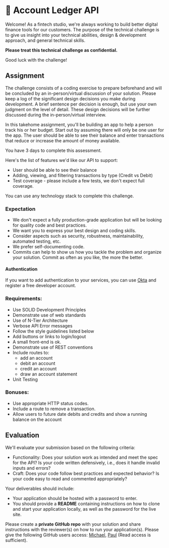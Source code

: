 # 💸 Account Ledger API

Welcome! As a fintech studio, we're always working to build better digital finance tools for our customers. The purpose of the technical challenge is to give us insight into your technical abilities, design & development approach, and general technical skills.

**Please treat this technical challenge as confidential.**

Good luck with the challenge!

## Assignment

The challenge consists of a coding exercise to prepare beforehand and will be concluded by an in-person/virtual discussion of your solution. Please keep a log of the significant design decisions you make during development. A brief sentence per decision is enough, but use your own judgment on the level of detail. These design decisions will be further discussed during the in-person/virtual interview.

In this takehome assignment, you'll be building an app to help a person track his or her budget. Start out by assuming there will only be one user for the app. The user should be able to see their balance and enter transactions that reduce or increase the amount of money available.

You have 3 days to complete this assessment.

Here's the list of features we'd like our API to support:

* User should be able to see their balance
* Adding, viewing, and filtering transactions by type (Credit vs Debit)
* Test coverage - please include a few tests, we don't expect full coverage.

You can use any technology stack to complete this challenge.

### Expectation

* We don't expect a fully production-grade application but will be looking for quality code and best practices.
* We want you to express your best design and coding skills.
* Consider aspects such as security, robustness, maintainability, automated testing, etc.
* We prefer self-documenting code.
* Commits can help to show us how you tackle the problem and organize your solution. Commit as often as you like, the more the better.

#### Authentication
If you want to add authentication to your services, you can use [Okta](https://www.okta.com/) and register a free developer account.

### Requirements:

- Use SOLID Development Principles
- Demonstrate use of web standards
- Use of N-Tier Architecture
- Verbose API Error messages
- Follow the style guidelines listed below
- Add buttons or links to login/logout
- A small front-end is ok.
- Demonstrate use of REST conventions
- Include routes to:
    - add an account
    - debit an account
    - credit an account
    - draw an account statement
- Unit Testing

### Bonuses:

- Use appropriate HTTP status codes.
- Include a route to remove a transaction.
- Allow users to future date debits and credits and show a running balance on the account


## Evaluation

We'll evaluate your submission based on the following criteria:

* Functionality: Does your solution work as intended and meet the spec for the API? Is your code written defensively, i.e., does it handle invalid inputs and errors?
* Craft: Does your code follow best practices and expected behavior? Is your code easy to read and commented appropriately?

Your deliverables should include:

* Your application should be hosted with a password to enter.
* You should provide a **README** containing instructions on how to clone and start your application locally, as well as the password for the live site.

Please create a **private GitHub repo** with your solution and share instructions with the reviewer(s) on how to run your application(s). Please give the following GitHub users access: [Michael](https://github.com/michaeloki), [Paul](https://github.com/Paul-Harrington) (Read access is sufficient).

